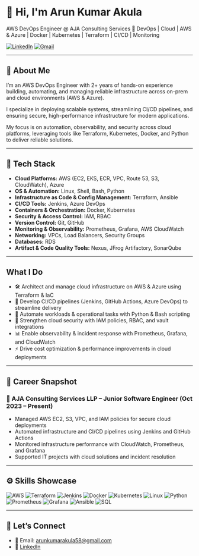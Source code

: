 # 👋 Hi, I'm Arun Kumar Akula
AWS DevOps Engineer @ AJA Consulting Services
🚀 DevOps | Cloud | AWS & Azure | Docker | Kubernetes | Terraform | CI/CD | Monitoring

[![LinkedIn](https://img.shields.io/badge/LinkedIn-Arun-blue?logo=linkedin&style=flat-square)](https://www.linkedin.com/in/arunkumarakula) 
[![Gmail](https://img.shields.io/badge/Gmail-Arun-red?logo=gmail&style=flat-square)](mailto:arunkumarakula58@gmail.com)

---

## 🔹 About Me
I’m an AWS DevOps Engineer with 2+ years of hands-on experience building, automating, and managing reliable infrastructure across on-prem and cloud environments (AWS & Azure).  

I specialize in deploying scalable systems, streamlining CI/CD pipelines, and ensuring secure, high-performance infrastructure for modern applications.  

My focus is on automation, observability, and security across cloud platforms, leveraging tools like Terraform, Kubernetes, Docker, and Python to deliver reliable solutions.

---

## 🧰 Tech Stack
- **Cloud Platforms:** AWS (EC2, EKS, ECR, VPC, Route 53, S3, CloudWatch), Azure  
- **OS & Automation:** Linux, Shell, Bash, Python  
- **Infrastructure as Code & Config Management:** Terraform, Ansible  
- **CI/CD Tools:** Jenkins, Azure DevOps  
- **Containers & Orchestration:** Docker, Kubernetes  
- **Security & Access Control:** IAM, RBAC  
- **Version Control:** Git, GitHub  
- **Monitoring & Observability:** Prometheus, Grafana, AWS CloudWatch  
- **Networking:** VPCs, Load Balancers, Security Groups  
- **Databases:** RDS  
- **Artifact & Code Quality Tools:** Nexus, JFrog Artifactory, SonarQube

---

##  What I Do
- 🛠️ Architect and manage cloud infrastructure on AWS & Azure using Terraform & IaC  
- 🚀 Develop CI/CD pipelines (Jenkins, GitHub Actions, Azure DevOps) to streamline delivery  
- 🤖 Automate workloads & operational tasks with Python & Bash scripting  
- 🔐 Strengthen cloud security with IAM policies, RBAC, and vault integrations  
- 📊 Enable observability & incident response with Prometheus, Grafana, and CloudWatch  
- ⚡ Drive cost optimization & performance improvements in cloud deployments  

---

## 💼 Career Snapshot
### 🏢 AJA Consulting Services LLP – Junior Software Engineer (Oct 2023 – Present)
- Managed AWS EC2, S3, VPC, and IAM policies for secure cloud deployments  
- Automated infrastructure and CI/CD pipelines using Jenkins and GitHub Actions  
- Monitored infrastructure performance with CloudWatch, Prometheus, and Grafana  
- Supported IT projects with cloud solutions and incident resolution  


---

## ⚙️ Skills Showcase
![AWS](https://img.shields.io/badge/AWS-232F3E?style=for-the-badge&logo=amazon-aws&logoColor=white)
![Terraform](https://img.shields.io/badge/Terraform-623CE4?style=for-the-badge&logo=terraform&logoColor=white)
![Jenkins](https://img.shields.io/badge/Jenkins-D24939?style=for-the-badge&logo=jenkins&logoColor=white)
![Docker](https://img.shields.io/badge/Docker-2496ED?style=for-the-badge&logo=docker&logoColor=white)
![Kubernetes](https://img.shields.io/badge/Kubernetes-326CE5?style=for-the-badge&logo=kubernetes&logoColor=white)
![Linux](https://img.shields.io/badge/Linux-FCC624?style=for-the-badge&logo=linux&logoColor=black)
![Python](https://img.shields.io/badge/Python-3776AB?style=for-the-badge&logo=python&logoColor=white)
![Prometheus](https://img.shields.io/badge/Prometheus-E6522C?style=for-the-badge&logo=prometheus&logoColor=white)
![Grafana](https://img.shields.io/badge/Grafana-F46800?style=for-the-badge&logo=grafana&logoColor=white)
![Ansible](https://img.shields.io/badge/Ansible-EE0000?style=for-the-badge&logo=ansible&logoColor=white)
![SQL](https://img.shields.io/badge/SQL-4479A1?style=for-the-badge&logo=postgresql&logoColor=white)

---

## 🔗 Let’s Connect
- 📧 Email: [arunkumarakula58@gmail.com](mailto:arunkumarakula58@gmail.com)  
- 🔗 [LinkedIn](https://www.linkedin.com/in/arunkumarakula)  
